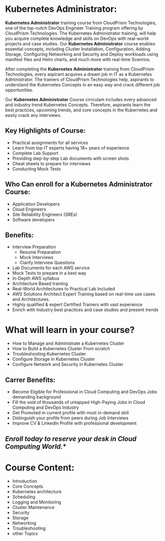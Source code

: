 # **Kubernetes Administrator:**

**Kubernetes Administrator** training course from CloudPrism Technologies, one of the top-nutch DevOps Engineer Training program offering by CloudPrism Technologies. The Kubernetes Administrator training, will  help you acquire complete knowledge and skills on DevOps with real-world projects and case studies. Our **Kubernetes Administrator** course enables essential concepts, including Cluster Installation, Configuration, Adding Storage, Configuring Networking and Security and Deploy workloads using manifest files and Helm charts, and much more with real-time Scenrios.

After completing the **Kubernetes Administrator** training from CloudPrism Technologies, every aspirant acquires a dream job in IT as a Kubernetes Administrator. The trainers of CloudPrism Technologies help, aspirants to understand the Kubernetes Concepts in an easy way and crack different job opportunities. 

Our **Kubernetes Administrator** Course cirrculam includes every advanced and industry trend Kubernetes Concepts. Therefore, aspirants learn the best practices, upcoming trends, and core concepts in the Kubernetes and easily crack any interviews.

## **Key Highlights of Course:**

-   Practical assignments for all services
-   Learn from top IT experts having 18+ years of experience
-   Complete Lab Support
-   Providing step-by-step Lab documents with screen shots
-   Cheat sheets to prepare for interviews
-   Conducting Mock Tests

## **Who Can enroll for a Kubernetes Administrator Course:**

-   Application Developers
-   Cloud Engineers
-   Site Reliability Engineers (SREs)
-   Software developers

## **Benefits:**

-   Interview Preparation   
    -   Resume Preparation
    -   Mock Interviews
    -   Clarify Interview Questions
-   Lab Documents for each AWS service
-   Mock Tests to prepare in a best way
-   In-Depth AWS syllabus
-   Architecture Based training
-   Real-World Architectures to Practical Lab Included
-   AWS Solutions Architect Expert Training based on real-time use cases and Architectures.
-   Highly qualified & expert Certified Trainers with vast experience
-   Enrich with Industry best practices and case studies and present trends

# **What will learn in your course?**

-   How to Manage and Administrate a Kubernetes Cluster
-   How to Build a Kubernetes Cluster From scratch
-   Troubleshooting Kubernetes Cluster
-   Configure Storage in Kubernetes Cluster
-   Configure Network and Security in Kubernetes Cluster

## **Carrer Benefits:**

-   Become Eligible for Professional in Cloud Computing and DevOps Jobs demanding background
-   Fill the void of thousands of untapped High-Paying Jobs in Cloud Computing and DevOps Industry
-   Get Promoted in current profile with most in-demand skill
-   Distinguish your profile from peers during Job Interviews
-   Improve CV & LinkedIn Profile with professional development

## *Enroll today to reserve your desk in Cloud Computing World.**

# **Course Content:**

-   Introduction
-   Core Concepts
-   Kubernetes architecture
-   Scheduling
-   Logging and Monitoring
-   Cluster Maintenance
-   Security
-   Storage
-   Networking
-   Troubleshooting
-   other Topics